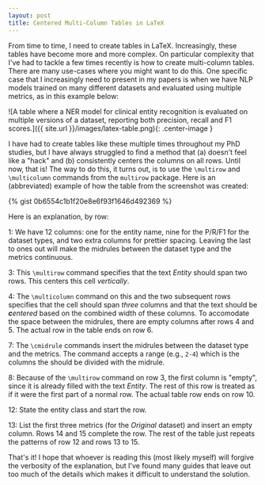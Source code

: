 ```yaml
---
layout: post
title: Centered Multi-Column Tables in LaTeX
---
```

From time to time, I need to create tables in LaTeX. Increasingly, these tables have become more and more complex. On particular complexity that I've had to tackle a few times recently is how to create multi-column tables. There are many use-cases where you might want to do this. One specific case that I increasingly need to present in my papers is when we have NLP models trained on many different datasets and evaluated using multiple metrics, as in this example below:

![A table where a NER model for clinical entity recognition is evaluated on multiple versions of a dataset, reporting both precision, recall and F1 scores.]({{ site.url }}/images/latex-table.png){: .center-image }

I have had to create tables like these multiple times throughout my PhD studies, but I have always struggled to find a method that (a) doesn't feel like a "hack" and (b) consistently centers the columns on all rows. Until now, that is! The way to do this, it turns out, is to use the `\multirow` and `\multicolumn` commands from the `multirow` package. Here is an (abbreviated) example of how the table from the screenshot was created:

{% gist 0b6554c1b1f20e8e6f93f1646d492369 %}

Here is an explanation, by row:

1: We have 12 columns: one for the entity name, nine for the P/R/F1 for the dataset types, and two extra columns for prettier spacing. Leaving the last to ones out will make the midrules between the dataset type and the metrics continuous.

3: This `\multirow` command specifies that the text _Entity_ should span two rows. This centers this cell _vertically_.

4: The `\multicolumn` command on this and the two subsequent rows specifies that the cell should span _three_ columns and that the text should be _**c**entered_ based on the combined width of these columns. To accomodate the space between the midrules, there are empty columns after rows 4 and 5. The actual row in the table ends on row 6.

7: The `\cmidrule` commands insert the midrules between the dataset type and the metrics. The command accepts a range (e.g., `2-4`) which is the columns the should be divided with the midrule.

8: Because of the `\multirow` command on row 3, the first column is "empty", since it is already filled with the text _Entity_. The rest of this row is treated as if it were the first part of a normal row. The actual table row ends on row 10.

12: State the entity class and start the row.

13: List the first three metrics (for the _Original_ dataset) and insert an empty column. Rows 14 and 15 complete the row. The rest of the table just repeats the patterns of row 12 and rows 13 to 15.

That's it! I hope that whoever is reading this (most likely myself) will forgive the verbosity of the explanation, but I've found many guides that leave out too much of the details which makes it difficult to understand the solution.